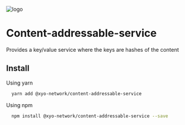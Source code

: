 
[logo]: https://cdn.xy.company/img/brand/XY_Logo_GitHub.png

![logo]

# Content-addressable-service

Provides a key/value service where the keys are hashes of the content

## Install

Using yarn

```sh
  yarn add @xyo-network/content-addressable-service
```

Using npm

```sh
  npm install @xyo-network/content-addressable-service --save
```
